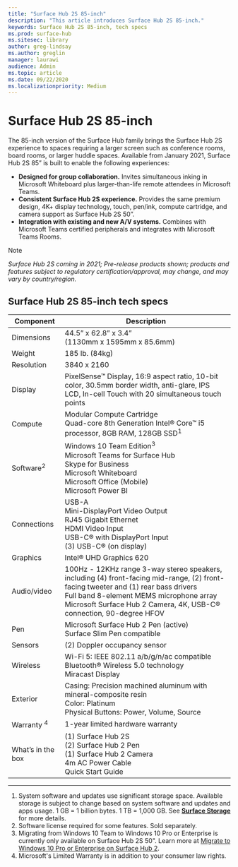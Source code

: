 ```yaml
---
title: "Surface Hub 2S 85-inch"
description: "This article introduces Surface Hub 2S 85-inch."
keywords: Surface Hub 2S 85-inch, tech specs
ms.prod: surface-hub
ms.sitesec: library
author: greg-lindsay
ms.author: greglin
manager: laurawi
audience: Admin
ms.topic: article
ms.date: 09/22/2020
ms.localizationpriority: Medium
---
```


# Surface Hub 2S 85-inch

The 85-inch version of the Surface Hub family brings the Surface Hub 2S experience to spaces requiring a larger screen such as conference rooms, board rooms, or larger huddle spaces. Available from January 2021, Surface Hub 2S 85” is built to enable the following experiences:

- **Designed for group collaboration.** Invites simultaneous inking in Microsoft Whiteboard plus larger-than-life remote attendees in Microsoft Teams.
- **Consistent Surface Hub 2S experience.** Provides the same premium design, 4K+ display technology, touch, pen/ink, compute cartridge, and camera support as Surface Hub 2S 50”.
- **Integration with existing and new A/V systems.** Combines with Microsoft Teams certified peripherals and integrates with Microsoft Teams Rooms.

> [!NOTE]
> *Surface Hub 2S coming in 2021; Pre-release products shown; products and features subject to regulatory certification/approval, may change, and may vary by country/region.*

## Surface Hub 2S 85-inch tech specs


| Component         | Description                                                                                                                                                                                                                                               |
| ----------------- | --------------------------------------------------------------------------------------------------------------------------------------------------------------------------------------------------------------------------------------------------------- |
| Dimensions        | 44.5” x 62.8” x 3.4”<br>(1130mm x 1595mm x 85.6mm)                                                                                                                                                                                                        |
| Weight            | 185 lb. (84kg)                                                                                                                                                                                                                                            |
| Resolution        | 3840 x 2160                                                                                                                                                                                                                                               |
| Display           | PixelSense™ Display, 16:9 aspect ratio, 10-bit color, 30.5mm border width, anti-glare, IPS LCD, In-cell Touch with 20 simultaneous touch points                                                                                                           |
| Compute           | Modular Compute Cartridge<br>Quad-core 8th Generation Intel® Core™ i5 processor, 8GB RAM, 128GB SSD<sup>1</sup>                                                                                                                                                        |
| Software<sup>2</sup>        | Windows 10 Team Edition<sup>3</sup>  <br>Microsoft Teams for Surface Hub<br>Skype for Business<br>Microsoft Whiteboard<br>Microsoft Office (Mobile)<br>Microsoft Power BI                                                                                              |
| Connections       | USB-A<br>Mini-DisplayPort Video Output<br>RJ45 Gigabit Ethernet<br>HDMI Video Input<br>USB-C® with DisplayPort Input<br>(3) USB-C® (on display)                                                                                                           |
| Graphics          | Intel® UHD Graphics 620                                                                                                                                                                                                                                   |
| Audio/video       | 100Hz - 12KHz range 3-way stereo speakers, including (4) front-facing mid-range, (2) front-facing tweeter and (1) rear bass drivers<br>Full band 8-element MEMS microphone array<br>Microsoft Surface Hub 2 Camera, 4K, USB-C® connection, 90-degree HFOV |
| Pen               | Microsoft Surface Hub 2 Pen (active)<br>Surface Slim Pen compatible                                                                                                                                                                                       |
| Sensors           | (2) Doppler occupancy sensor                                                                                                                                                                                                                              |
| Wireless          | Wi-Fi 5: IEEE 802.11 a/b/g/n/ac compatible <br>Bluetooth® Wireless 5.0 technology<br>Miracast Display                                                                                                                                                     |
| Exterior          | Casing: Precision machined aluminum with mineral-composite resin<br>Color: Platinum<br>Physical Buttons: Power, Volume, Source                                                                                                                            |
| Warranty <sup>4</sup>       | 1-year limited hardware warranty                                                                                                                                                                                                                          |
| What’s in the box | (1) Surface Hub 2S<br>(2) Surface Hub 2 Pen<br>(1) Surface Hub 2 Camera<br>4m AC Power Cable<br>Quick Start Guide                                                                                                                                         |
----------
1. System software and updates use significant storage space. Available storage is subject to change based on system software and updates and apps usage. 1 GB = 1 billion bytes. 1 TB = 1,000 GB. See [**Surface Storage**](http://www.surface.com) for more details.
2.  Software license required for some features. Sold separately.
3. Migrating from Windows 10 Team to Windows 10 Pro or Enterprise is currently only available on Surface Hub 2S 50". Learn more at [Migrate to Windows 10 Pro or Enterprise on Surface Hub 2](https://docs.microsoft.com/surface-hub/surface-hub-2s-migrate-os).
4. Microsoft's Limited Warranty is in addition to your consumer law rights. 

